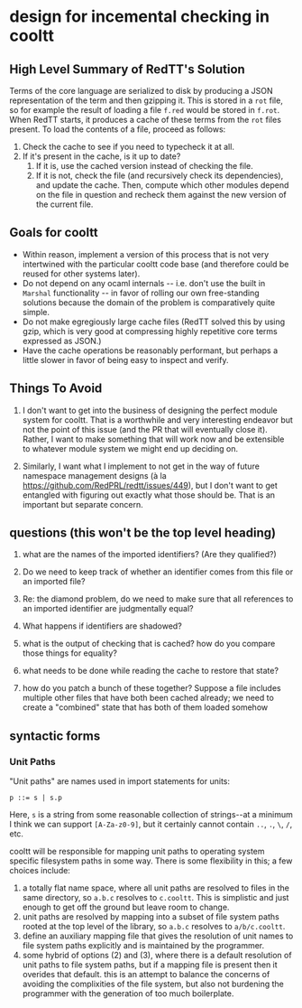 # design for incemental checking in cooltt


## High Level Summary of RedTT's Solution
Terms of the core language are serialized to disk by producing a JSON representation of the term and then gzipping it. This is stored in a `rot` file, so for example the result of loading a file `f.red` would be stored in `f.rot`. When RedTT starts, it produces a cache of these terms from the `rot` files present. To load the contents of a file, proceed as follows:

1. Check the cache to see if you need to typecheck it at all.
1. If it's present in the cache, is it up to date?
    1. If it is, use the cached version instead of checking the file.
    1. If it is not, check the file (and recursively check its dependencies), and update the cache. Then, compute which other modules depend on the file in question and recheck them against the new version of the current file.

## Goals for cooltt
* Within reason, implement a version of this process that is not very intertwined with the particular cooltt code base (and therefore could be reused for other systems later).
* Do not depend on any ocaml internals -- i.e. don't use the built in `Marshal` functionality -- in favor of rolling our own free-standing solutions because the domain of the problem is comparatively quite simple.
* Do not make egregiously large cache files (RedTT solved this by using gzip, which is very good at compressing highly repetitive core terms expressed as JSON.)
* Have the cache operations be reasonably performant, but perhaps a little slower in favor of being easy to inspect and verify.

## Things To Avoid
1. I don't want to get into the business of designing the perfect module system for cooltt. That is a worthwhile and very interesting endeavor but not the point of this issue (and the PR that will eventually close it). Rather, I want to make something that will work now and be extensible to whatever module system we might end up deciding on.

2. Similarly, I want what I implement to not get in the way of future namespace management designs (à la https://github.com/RedPRL/redtt/issues/449), but I don't want to get entangled with figuring out exactly what those should be. That is an important but separate concern.

## questions (this won't be the top level heading)

1. what are the names of the imported identifiers? (Are they qualified?) 
2. Do we need to keep track of whether an identifier comes from this file or an imported file? 
3. Re: the diamond problem, do we need to make sure that all references to an imported identifier are judgmentally equal? 
4. What happens if identifiers are shadowed?

1. what is the output of checking that is cached? how do you compare those things for equality?
2. what needs to be done while reading the cache to restore that state?
3. how do you patch a bunch of these together? Suppose a file includes multiple other files that have both been cached already; we need to create a "combined" state that has both of them loaded somehow

## syntactic forms

### Unit Paths
"Unit paths" are names used in import statements for units:

```
p ::= s | s.p
```
Here, `s` is a string from some reasonable collection of strings--at a minimum I think we can support `[A-Za-z0-9]`, but it certainly cannot contain `..`, `.`, `\`, `/`, etc.

cooltt will be responsible for mapping unit paths to operating system specific filesystem paths in some way. There is some flexibility in this; a few choices include:

1. a totally flat name space, where all unit paths are resolved to files in the same directory, so `a.b.c` resolves to `c.cooltt`. This is simplistic and just enough to get off the ground but leave room to change.
1. unit paths are resolved by mapping into a subset of file system paths rooted at the top level of the library, so `a.b.c` resolves to `a/b/c.cooltt`.
1. define an auxiliary mapping file that gives the resolution of unit names to file system paths explicitly and is maintained by the programmer.
1. some hybrid of options (2) and (3), where there is a default resolution of unit paths to file system paths, but if a mapping file is present then it overides that default. this is an attempt to balance the concerns of avoiding the complixities of the file system, but also not burdening the programmer with the generation of too much boilerplate.

